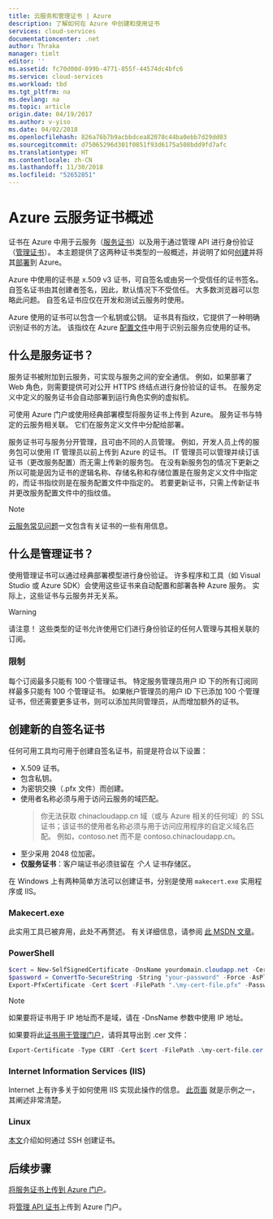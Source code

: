 ```yaml
---
title: 云服务和管理证书 | Azure
description: 了解如何在 Azure 中创建和使用证书
services: cloud-services
documentationcenter: .net
author: Thraka
manager: timlt
editor: ''
ms.assetid: fc70d00d-899b-4771-855f-44574dc4bfc6
ms.service: cloud-services
ms.workload: tbd
ms.tgt_pltfrm: na
ms.devlang: na
ms.topic: article
origin.date: 04/19/2017
ms.author: v-yiso
ms.date: 04/02/2018
ms.openlocfilehash: 826a76b7b9acbbdcea82078c44ba0ebb7d29dd03
ms.sourcegitcommit: d75065296d301f0851f93d6175a508bdd9fd7afc
ms.translationtype: HT
ms.contentlocale: zh-CN
ms.lasthandoff: 11/30/2018
ms.locfileid: "52652851"
---
```

# <a name="certificates-overview-for-azure-cloud-services"></a>Azure 云服务证书概述
证书在 Azure 中用于云服务（[服务证书](#what-are-service-certificates)）以及用于通过管理 API 进行身份验证（[管理证书](#what-are-management-certificates)）。 本主题提供了这两种证书类型的一般概述，并说明了如何[创建](#create)并将其[部署](#deploy)到 Azure。

Azure 中使用的证书是 x.509 v3 证书，可自签名或由另一个受信任的证书签名。 自签名证书由其创建者签名，因此，默认情况下不受信任。 大多数浏览器可以忽略此问题。 自签名证书应仅在开发和测试云服务时使用。 

Azure 使用的证书可以包含一个私钥或公钥。 证书具有指纹，它提供了一种明确识别证书的方法。 该指纹在 Azure [配置文件](cloud-services-configure-ssl-certificate-portal.md)中用于识别云服务应使用的证书。 

## <a name="what-are-service-certificates"></a>什么是服务证书？
服务证书被附加到云服务，可实现与服务之间的安全通信。 例如，如果部署了 Web 角色，则需要提供可对公开 HTTPS 终结点进行身份验证的证书。 在服务定义中定义的服务证书会自动部署到运行角色实例的虚拟机。 

可使用 Azure 门户或使用经典部署模型将服务证书上传到 Azure。 服务证书与特定的云服务相关联。 它们在服务定义文件中分配给部署。

服务证书可与服务分开管理，且可由不同的人员管理。 例如，开发人员上传的服务包可以使用 IT 管理员以前上传到 Azure 的证书。 IT 管理员可以管理并续订该证书（更改服务配置）而无需上传新的服务包。 在没有新服务包的情况下更新之所以可能是因为证书的逻辑名称、存储名称和存储位置是在服务定义文件中指定的，而证书指纹则是在服务配置文件中指定的。 若要更新证书，只需上传新证书并更改服务配置文件中的指纹值。

>[!Note]
>[云服务常见问题](cloud-services-faq.md)一文包含有关证书的一些有用信息。

## <a name="what-are-management-certificates"></a>什么是管理证书？
使用管理证书可以通过经典部署模型进行身份验证。 许多程序和工具（如 Visual Studio 或 Azure SDK）会使用这些证书来自动配置和部署各种 Azure 服务。 实际上，这些证书与云服务并无关系。 

>[!WARNING]
> 请注意！ 这些类型的证书允许使用它们进行身份验证的任何人管理与其相关联的订阅。 
> 
> 

### <a name="limitations"></a>限制
每个订阅最多只能有 100 个管理证书。 特定服务管理员用户 ID 下的所有订阅同样最多只能有 100 个管理证书。 如果帐户管理员的用户 ID 下已添加 100 个管理证书，但还需要更多证书，则可以添加共同管理员，从而增加额外的证书。 

<a name="create"></a>
## <a name="create-a-new-self-signed-certificate"></a>创建新的自签名证书
任何可用工具均可用于创建自签名证书，前提是符合以下设置：

* X.509 证书。
* 包含私钥。
* 为密钥交换（.pfx 文件）而创建。
* 使用者名称必须与用于访问云服务的域匹配。 
    > 你无法获取 chinacloudapp.cn 域（或与 Azure 相关的任何域）的 SSL 证书；该证书的使用者名称必须与用于访问应用程序的自定义域名匹配。 例如，contoso.net 而不是 contoso.chinacloudapp.cn。
* 至少采用 2048 位加密。
* **仅服务证书**：客户端证书必须驻留在 *个人* 证书存储区。

在 Windows 上有两种简单方法可以创建证书，分别是使用 `makecert.exe` 实用程序或 IIS。

### <a name="makecertexe"></a>Makecert.exe
此实用工具已被弃用，此处不再赘述。 有关详细信息，请参阅 [此 MSDN 文章](https://msdn.microsoft.com/library/windows/desktop/aa386968)。

### <a name="powershell"></a>PowerShell
```powershell
$cert = New-SelfSignedCertificate -DnsName yourdomain.cloudapp.net -CertStoreLocation "cert:\LocalMachine\My" -KeyLength 2048 -KeySpec "KeyExchange"
$password = ConvertTo-SecureString -String "your-password" -Force -AsPlainText
Export-PfxCertificate -Cert $cert -FilePath ".\my-cert-file.pfx" -Password $password
```

>[!NOTE]
> 如果要将证书用于 IP 地址而不是域，请在 -DnsName 参数中使用 IP 地址。

如果要将此[证书用于管理门户](../azure-api-management-certs.md)，请将其导出到 .cer 文件：

```powershell
Export-Certificate -Type CERT -Cert $cert -FilePath .\my-cert-file.cer
```

### <a name="internet-information-services-iis"></a>Internet Information Services (IIS)
Internet 上有许多关于如何使用 IIS 实现此操作的信息。 [此页面](https://www.sslshopper.com/article-how-to-create-a-self-signed-certificate-in-iis-7.html) 就是示例之一，其阐述非常清楚。 

### <a name="linux"></a>Linux
[本文](../virtual-machines/linux/mac-create-ssh-keys.md?toc=%2fvirtual-machines%2flinux%2ftoc.json)介绍如何通过 SSH 创建证书。

## <a name="next-steps"></a>后续步骤
[将服务证书上传到 Azure 门户](cloud-services-configure-ssl-certificate-portal.md)。

将[管理 API 证书](../azure-api-management-certs.md)上传到 Azure 门户。

